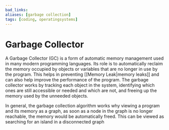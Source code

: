 ```yaml
---
bad_links: 
aliases: [garbage collection]
tags: [coding, operatingsystems]
---
```

# Garbage Collector

A Garbage Collector (GC) is a form of automatic memory management used in many modern programming languages. Its role is to automatically reclaim the memory occupied by objects or variables that are no longer in use by the program. This helps in preventing [[Memory Leak|memory leaks]] and can also help improve the performance of the program. The garbage collector works by tracking each object in the system, identifying which ones are still accessible or needed and which are not, and freeing up the memory used by the unneeded objects.

In general, the garbage collection algorithm works why viewing a program and its memory as a graph, as soon as a node in the graph is no longer reachable, the memory would be automatically freed. This can be viewed as searching for an island in a disconnected graph